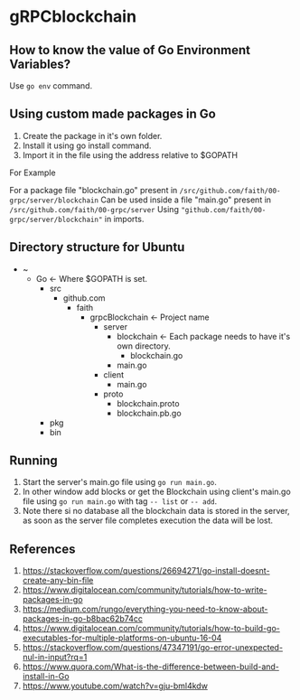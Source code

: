 # gRPCblockchain
## How to know the value of Go Environment Variables?

Use `go env` command.

## Using custom made packages in Go

1. Create the package in it's own folder.
2. Install it using go install command.
3. Import it in the file using the address relative to $GOPATH

For Example

For a package file "blockchain.go" present in `/src/github.com/faith/00-grpc/server/blockchain`
Can be used inside a file "main.go" present in `/src/github.com/faith/00-grpc/server`
Using `"github.com/faith/00-grpc/server/blockchain"` in imports.

## Directory structure for Ubuntu

- ~
  - Go                              <- Where $GOPATH is set.
    - src
      - github.com
        - faith
          - grpcBlockchain                 <- Project name
            - server
              - blockchain          <- Each package needs to have it's own directory.
                - blockchain.go
              - main.go
            - client
              - main.go
            - proto
              - blockchain.proto
              - blockchain.pb.go
    - pkg
    - bin
    
## Running

1. Start the server's main.go file using `go run main.go`.
2. In other window add blocks or get the Blockchain using client's main.go file using `go run main.go` with tag `-- list` or `-- add`.
3. Note there si no database all the blockchain data is stored in the server, as soon as the server file completes execution the data will be lost.
    
## References

1. https://stackoverflow.com/questions/26694271/go-install-doesnt-create-any-bin-file
2. https://www.digitalocean.com/community/tutorials/how-to-write-packages-in-go
3. https://medium.com/rungo/everything-you-need-to-know-about-packages-in-go-b8bac62b74cc
4. https://www.digitalocean.com/community/tutorials/how-to-build-go-executables-for-multiple-platforms-on-ubuntu-16-04
5. https://stackoverflow.com/questions/47347191/go-error-unexpected-nul-in-input?rq=1
6. https://www.quora.com/What-is-the-difference-between-build-and-install-in-Go
7. https://www.youtube.com/watch?v=gju-bml4kdw
